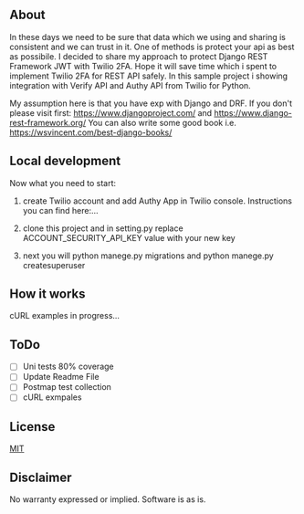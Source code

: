 ## About

In these days we need to be sure that data which we using and sharing is consistent and we can trust in it.
One of methods is protect your api as best as possibile.
I decided to share my approach to protect Django REST Framework JWT with Twilio 2FA.
Hope it will save time which i spent to implement Twilio 2FA for REST API safely.
In this sample project i showing integration with Verify API and Authy API from Twilio for Python.

My assumption here is that you have exp with Django and DRF.
If you don't please visit first:
https://www.djangoproject.com/ and https://www.django-rest-framework.org/
You can also write some good book i.e. https://wsvincent.com/best-django-books/

## Local development

Now what you need to start:

1. create Twilio account and add Authy App in Twilio console. Instructions you can find here:...

2. clone this project and in setting.py replace ACCOUNT_SECURITY_API_KEY value with your new key

3. next you will python manege.py migrations and python manege.py createsuperuser

## How it works

cURL examples in progress...

## ToDo

- [ ] Uni tests 80% coverage
- [ ] Update Readme File
- [ ] Postmap test collection
- [ ] cURL exmpales

## License

[MIT](http://www.opensource.org/licenses/mit-license.html)

## Disclaimer

No warranty expressed or implied. Software is as is.